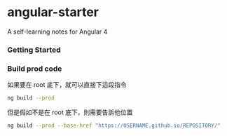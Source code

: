 # angular-starter
A self-learning notes for Angular 4

### Getting Started


### Build prod code

如果要在 root 底下，就可以直接下這段指令
```sh
ng build --prod
```

但是假如不是在 root 底下，則需要告訴他位置
```sh
ng build --prod --base-href "https://USERNAME.github.io/REPOSITORY/"
```

